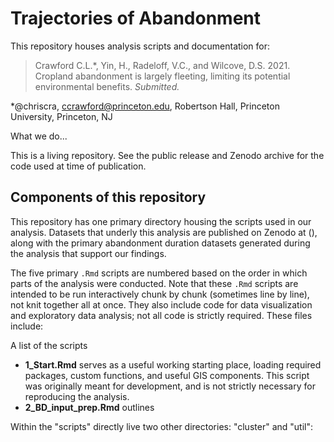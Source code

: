 # Trajectories of Abandonment

This repository houses analysis scripts and documentation for:

> Crawford C.L.\*, Yin, H., Radeloff, V.C., and Wilcove, D.S. 2021. Cropland abandonment is largely fleeting, limiting its potential environmental benefits. *Submitted.*

\*@chriscra, ccrawford@princeton.edu, Robertson Hall, Princeton University, Princeton, NJ

What we do...

This is a living repository. See the public release and Zenodo archive for the code used at time of publication. 

## Components of this repository

This repository has one primary directory housing the scripts used in our analysis. 
Datasets that underly this analysis are published on Zenodo at (), along with the primary abandonment duration datasets generated during the analysis that support our findings.


The five primary `.Rmd` scripts are numbered based on the order in which parts of the analysis were conducted. Note that these `.Rmd` scripts are intended to be run interactively chunk by chunk (sometimes line by line), not knit together all at once. They also include code for data visualization and exploratory data analysis; not all code is strictly required. These files include:

A list of the scripts

- **1_Start.Rmd** serves as a useful working starting place, loading required packages, custom functions, and useful GIS components. This script was originally meant for development, and is not strictly necessary for reproducing the analysis.
- **2_BD_input_prep.Rmd** outlines

Within the "scripts" directly live two other directories: "cluster" and "util":
